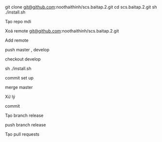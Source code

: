 git clone git@github.com:noothaithinh/scs.baitap.2.git
cd scs.baitap.2.git
sh ./install.sh


Tạo repo mới 

Xoá remote git@github.com:noothaithinh/scs.baitap.2.git

Add remote

push master , develop

checkout develop

sh ./install.sh

commit set up

merge master 

Xử lý 

commit 

Tạo branch release

push branch release

Tạo pull requests


